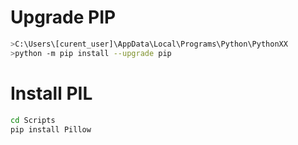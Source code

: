 # Upgrade PIP
```bash
>C:\Users\[curent_user]\AppData\Local\Programs\Python\PythonXX
>python -m pip install --upgrade pip
```
# Install PIL
```bash
cd Scripts
pip install Pillow
```
